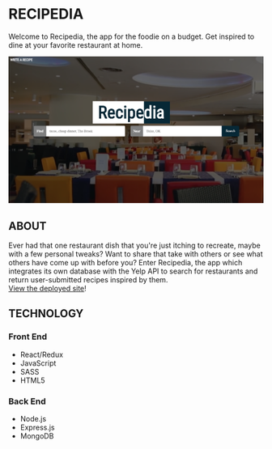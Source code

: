 # RECIPEDIA
Welcome to Recipedia, the app for the foodie on a budget. Get inspired to dine at your favorite restaurant at home.

![app page](/client/public/recipedia.png)

## ABOUT
Ever had that one restaurant dish that you're just itching to recreate, maybe with a few personal tweaks? Want to share that take with others or see what others have come up with before you? Enter Recipedia, the app which integrates its own database with the Yelp API to search for restaurants and return user-submitted recipes inspired by them.  
[View the deployed site](https://shielded-spire-80737.herokuapp.com)!


## TECHNOLOGY

### Front End
* React/Redux
* JavaScript
* SASS
* HTML5

### Back End
* Node.js
* Express.js
* MongoDB
